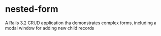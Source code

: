 nested-form
===========

A Rails 3.2 CRUD application tha demonstrates complex forms, including a modal window for adding new child records